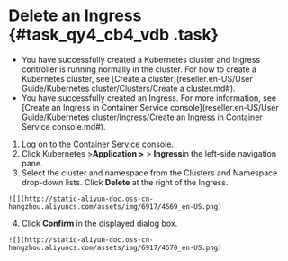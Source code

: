 # Delete an Ingress {#task_qy4_cb4_vdb .task}

-   You have successfully created a Kubernetes cluster and Ingress controller is running normally in the cluster. For how to create a Kubernetes cluster, see [Create a cluster](reseller.en-US/User Guide/Kubernetes cluster/Clusters/Create a cluster.md#).
-   You have successfully created an Ingress. For more information, see [Create an Ingress in Container Service console](reseller.en-US/User Guide/Kubernetes cluster/Ingress/Create an Ingress in Container Service console.md#).

1.   Log on to the [Container Service console](https://partners-intl.console.aliyun.com/#/cs). 
2.   Click Kubernetes \>**Application \>** \> **Ingress**in the left-side navigation pane. 
3.   Select the cluster and namespace from the Clusters and Namespace drop-down lists. Click **Delete** at the right of the Ingress. 

    ![](http://static-aliyun-doc.oss-cn-hangzhou.aliyuncs.com/assets/img/6917/4569_en-US.png)

4.   Click **Confirm** in the displayed dialog box. 

    ![](http://static-aliyun-doc.oss-cn-hangzhou.aliyuncs.com/assets/img/6917/4570_en-US.png)


